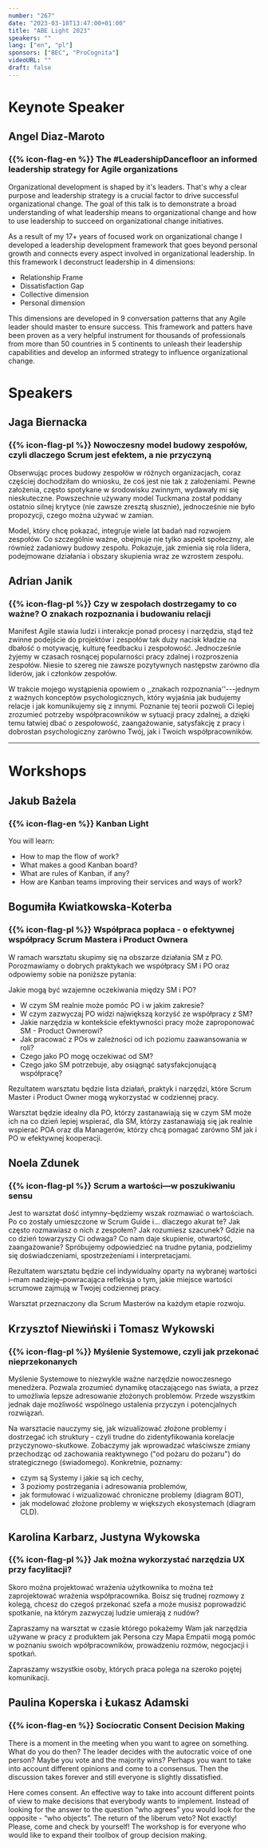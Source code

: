 ```yaml
---
number: "267"
date: "2023-03-18T13:47:00+01:00"
title: "ABE Light 2023"
speakers: ""
lang: ["en", "pl"]
sponsors: ["BEC", "ProCognita"]
videoURL: ""
draft: false
---
```


# Keynote Speaker

## Angel Diaz-Maroto
### {{% icon-flag-en %}} The #LeadershipDancefloor an informed leadership strategy for Agile organizations 

Organizational development is shaped by it's leaders. That's why a clear purpose and leadership strategy is a crucial factor to drive successful organizational change. The goal of this talk is to demonstrate a broad understanding of what leadership means to organizational change and how to use leadership to succeed on organizational change initiatives.

As a result of my 17+ years of focused work on organizational change I developed a leadership development framework that goes beyond personal growth and connects every aspect involved in organizational leadership.
In this framework I deconstruct leadership in 4 dimensions:

  * Relationship Frame
  * Dissatisfaction Gap
  * Collective dimension
  * Personal dimension

This dimensions are developed in 9 conversation patterns that any Agile leader should master to ensure success.
This framework and patters have been proven as a very helpful instrument for thousands of professionals from more than 50 countries in 5 continents to unleash their leadership capabilities and develop an informed strategy to influence organizational change.

<!-- <a href="https://www.youtube.com/watch?v=zkmaA3XQyL0" target="_blank">Talk recording</a> -->

# Speakers

## Jaga Biernacka
### {{% icon-flag-pl %}} Nowoczesny model budowy zespołów, czyli dlaczego Scrum jest efektem, a nie przyczyną

Obserwując proces budowy zespołów w różnych organizacjach, coraz częściej dochodziłam do wniosku, że coś jest nie tak z założeniami. Pewne założenia, często spotykane w środowisku zwinnym, wydawały mi się nieskuteczne. Powszechnie używany model Tuckmana został poddany ostatnio silnej krytyce (nie zawsze zresztą słusznie), jednocześnie nie było propozycji, czego można używać w zamian.

Model, który chcę pokazać, integruje wiele lat badań nad rozwojem zespołów. Co szczególnie ważne, obejmuje nie tylko aspekt społeczny, ale również zadaniowy budowy zespołu. Pokazuje, jak zmienia się rola lidera, podejmowane działania i obszary skupienia wraz ze wzrostem zespołu.

<!-- <a href="https://www.youtube.com/watch?v=qn77KHecMyw" target="_blank">Talk recording</a> -->

## Adrian Janik
### {{% icon-flag-pl %}} Czy w zespołach dostrzegamy to co ważne? O znakach rozpoznania i budowaniu relacji 

Manifest Agile stawia ludzi i interakcje ponad procesy i narzędzia, stąd też zwinne podejście do projektów i zespołów tak duży nacisk kładzie na dbałość o motywację, kulturę feedbacku i zespołowość. Jednocześnie żyjemy w czasach rosnącej popularności pracy zdalnej i rozproszenia zespołów. Niesie to szereg nie zawsze pozytywnych następstw zarówno dla liderów, jak i członków zespołów. 

W trakcie mojego wystąpienia opowiem o ,,znakach rozpoznania''---jednym z ważnych konceptów psychologicznych, który wyjaśnia jak budujemy relacje i jak komunikujemy się z innymi. Poznanie tej teorii pozwoli Ci lepiej zrozumieć potrzeby współpracowników w sytuacji pracy zdalnej, a dzięki temu łatwiej dbać o zespołowość, zaangażowanie, satysfakcję z pracy i dobrostan psychologiczny zarówno Twój, jak i Twoich współpracowników.

<!-- <a href="https://www.youtube.com/watch?v=c7tCmPXwJno" target="_blank">Talk recording</a> -->

-------------

# Workshops

## Jakub Bażela
### {{% icon-flag-en %}} Kanban Light

You will learn:

  * How to map the flow of work?
  * What makes a good Kanban board?
  * What are rules of Kanban, if any?
  * How are Kanban teams improving their services and ways of work?


## Bogumiła Kwiatkowska-Koterba
### {{% icon-flag-pl %}} Współpraca popłaca - o efektywnej współpracy Scrum Mastera i Product Ownera

W ramach warsztatu skupimy się na obszarze działania SM z PO. Porozmawiamy o dobrych praktykach we współpracy SM i PO oraz odpowiemy sobie na poniższe pytania:

Jakie mogą być wzajemne oczekiwania między SM i PO?

  * W czym SM realnie może pomóc PO i w jakim zakresie?
  * W czym zazwyczaj PO widzi największą korzyść ze współpracy z SM?
  * Jakie narzędzia w kontekście efektywności pracy może zaproponować SM - Product Ownerowi?
  * Jak pracować z POs w zależności od ich poziomu zaawansowania w roli?
  * Czego jako PO mogę oczekiwać od SM?
  * Czego jako SM potrzebuje, aby osiągnąć satysfakcjonującą współpracę?

Rezultatem warsztatu będzie lista działań, praktyk i narzędzi, które Scrum Master i Product Owner mogą wykorzystać w codziennej pracy.

Warsztat będzie idealny dla PO, którzy zastanawiają się w czym SM może ich na co dzień lepiej wspierać, dla SM, którzy zastanawiają się jak realnie wspierać POA oraz dla Managerów, którzy chcą pomagać zarówno SM jak i PO w efektywnej kooperacji.


## Noela Zdunek
### {{% icon-flag-pl %}} Scrum a wartości—w poszukiwaniu sensu

Jest to warsztat dość intymny–będziemy wszak rozmawiać o wartościach. Po co zostały umieszczone w Scrum Guide i… dlaczego akurat te? Jak często rozmawiasz o nich z zespołem? Jak rozumiesz szacunek? Gdzie na co dzień towarzyszy Ci odwaga? Co nam daje skupienie, otwartość, zaangażowanie? Spróbujemy odpowiedzieć na trudne pytania, podzielimy się doświadczeniami, spostrzeżeniami i interpretacjami.

Rezultatem warsztatu będzie cel indywidualny oparty na wybranej wartości i–mam nadzieję–powracająca refleksja o tym, jakie miejsce wartości scrumowe zajmują w Twojej codziennej pracy.

Warsztat przeznaczony dla Scrum Masterów na każdym etapie rozwoju.

## Krzysztof Niewiński i Tomasz Wykowski
### {{% icon-flag-pl %}} Myślenie Systemowe, czyli jak przekonać nieprzekonanych

Myślenie Systemowe to niezwykle ważne narzędzie nowoczesnego menedżera. Pozwala zrozumieć dynamikę otaczającego nas świata, a przez to umożliwia lepsze adresowanie złożonych problemów. Przede wszystkim jednak daje możliwość wspólnego ustalenia przyczyn i potencjalnych rozwiązań.

Na warsztacie nauczymy się, jak wizualizować złożone problemy i dostrzegać ich struktury - czyli trudne do zidentyfikowania korelacje przyczynowo-skutkowe. Zobaczymy jak wprowadzać właściwsze zmiany przechodząc od zachowania reaktywnego ("od pożaru do pożaru") do strategicznego (świadomego).
Konkretnie, poznamy:

  * czym są Systemy i jakie są ich cechy,
  * 3 poziomy postrzegania i adresowania problemów,
  * jak formułować i wizualizować chroniczne problemy (diagram BOT),
  * jak modelować złożone problemy w większych ekosystemach (diagram CLD).



## Karolina Karbarz, Justyna Wykowska
### {{% icon-flag-pl %}} Jak można wykorzystać narzędzia UX przy facylitacji?  

Skoro można projektować wrażenia użytkownika to można też zaprojektować wrażenia współpracownika. Boisz się trudnej rozmowy z kolegą, chcesz do czegoś przekonać szefa a może musisz poprowadzić spotkanie, na którym zazwyczaj ludzie umierają z nudów?

Zapraszamy na warsztat w czasie którego pokażemy Wam jak narzędzia używane w pracy z produktem jak Persona czy Mapa Empatii mogą pomóc w poznaniu swoich wpółpracowników, prowadzeniu rozmów, negocjacji i spotkań. 

Zapraszamy wszystkie osoby, których praca polega na szeroko pojętej komunikacji. 

## Paulina Koperska i Łukasz Adamski
### {{% icon-flag-en %}} Sociocratic Consent Decision Making

There is a moment in the meeting when you want to agree on something. What do you do then? The leader decides with the autocratic voice of one person? Maybe you vote and the majority wins? Perhaps you want to take into account different opinions and come to a consensus. Then the discussion takes forever and still everyone is slightly dissatisfied.

Here comes consent. An effective way to take into account different points of view to make decisions that everybody wants to implement. Instead of looking for the answer to the question “who agrees” you would look for the opposite - “who objects”. The return of the liberum veto? Not exactly! Please, come and check by yourself!
The workshop is for everyone who would like to expand their toolbox of group decision making.
